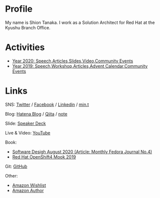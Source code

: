 # Profile
My name is Shion Tanaka. I work as a Solution Architect for Red Hat at the Kyushu Branch Office.

# Activities
- [Year 2020: Speech,Articles,Slides,Video,Community Events](https://tnk4on.hatenablog.com/entry/2020/12/31/000000)
- [Year 2019: Speech,Workshop,Articles,Advent Calendar,Community Events](https://tnk4on.hatenablog.com/entry/2019/12/31/000000)


# Links

SNS: [Twitter](https://twitter.com/tnk4on) / [Facebook](https://www.facebook.com/tnk4on) / [Linkedin](https://www.linkedin.com/in/tnk4on/) / [min.t](https://min.togetter.com/id/tnk4on)

Blog: [Hatena Blog](https://tnk4on.hatenablog.com/) / [Qiita](https://qiita.com/tnk4on) / [note](https://note.com/tnk4on) 

Slide: [Speaker Deck](https://speakerdeck.com/tnk4on)

Live & Video: [YouTube](https://www.youtube.com/channel/UCmJg-Nwox4ivLqmiP2Ca35w/featured)

Book: 
- [Software Desigh August 2020 (Article: Monthly Fedora Journal No.4)](https://amzn.to/3hVUpqL)
- [Red Hat OpenShift4 Mook 2019](http://redhat.lookbookhq.com/OCP4Intro_Mook)

Git: [GitHub](https://github.com/tnk4on)

Other: 
- [Amazon Wishlist](https://www.amazon.co.jp/hz/wishlist/ls/287KX2D6E940M)
- [Amazon Author](https://www.amazon.co.jp/~/e/B08F3BSDHY)
